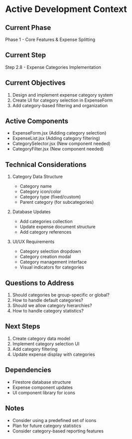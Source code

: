 # Active Development Context

## Current Phase
Phase 1 - Core Features & Expense Splitting

## Current Step
Step 2.8 - Expense Categories Implementation

## Current Objectives
1. Design and implement expense category system
2. Create UI for category selection in ExpenseForm
3. Add category-based filtering and organization

## Active Components
- ExpenseForm.jsx (Adding category selection)
- ExpenseList.jsx (Adding category filtering)
- CategorySelector.jsx (New component needed)
- CategoryFilter.jsx (New component needed)

## Technical Considerations
1. Category Data Structure
   - Category name
   - Category icon/color
   - Category type (fixed/custom)
   - Parent category (for subcategories)

2. Database Updates
   - Add categories collection
   - Update expense document structure
   - Add category references

3. UI/UX Requirements
   - Category selection dropdown
   - Category creation modal
   - Category management interface
   - Visual indicators for categories

## Questions to Address
1. Should categories be group-specific or global?
2. How to handle default categories?
3. Should we allow category hierarchies?
4. How to handle category statistics?

## Next Steps
1. Create category data model
2. Implement category selection UI
3. Add category filtering
4. Update expense display with categories

## Dependencies
- Firestore database structure
- Expense component updates
- UI component library for icons

## Notes
- Consider using a predefined set of icons
- Plan for future category statistics
- Consider category-based reporting features 